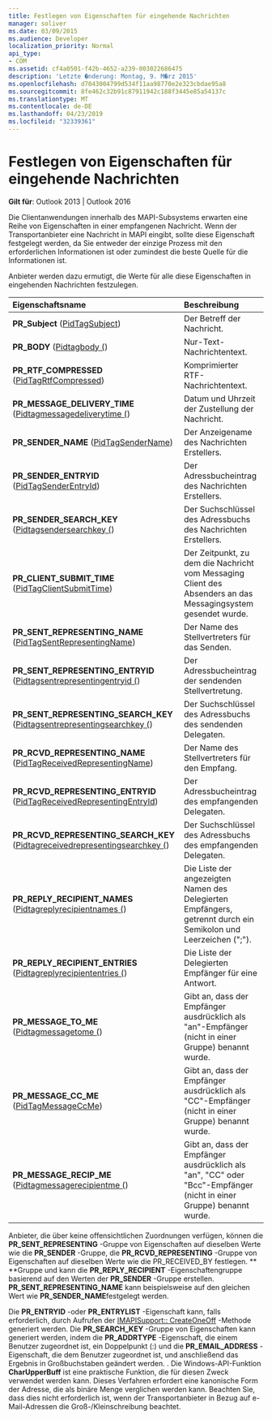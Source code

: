 ```yaml
---
title: Festlegen von Eigenschaften für eingehende Nachrichten
manager: soliver
ms.date: 03/09/2015
ms.audience: Developer
localization_priority: Normal
api_type:
- COM
ms.assetid: cf4a0501-f42b-4652-a239-003022686475
description: 'Letzte �nderung: Montag, 9. M�rz 2015'
ms.openlocfilehash: d7043004799d534f11aa98770e2e323cbdae95a8
ms.sourcegitcommit: 8fe462c32b91c87911942c188f3445e85a54137c
ms.translationtype: MT
ms.contentlocale: de-DE
ms.lasthandoff: 04/23/2019
ms.locfileid: "32339361"
---
```

# <a name="setting-properties-on-incoming-messages"></a>Festlegen von Eigenschaften für eingehende Nachrichten

  
  
**Gilt für**: Outlook 2013 | Outlook 2016 
  
Die Clientanwendungen innerhalb des MAPI-Subsystems erwarten eine Reihe von Eigenschaften in einer empfangenen Nachricht. Wenn der Transportanbieter eine Nachricht in MAPI eingibt, sollte diese Eigenschaft festgelegt werden, da Sie entweder der einzige Prozess mit den erforderlichen Informationen ist oder zumindest die beste Quelle für die Informationen ist.
  
Anbieter werden dazu ermutigt, die Werte für alle diese Eigenschaften in eingehenden Nachrichten festzulegen.
  
|**Eigenschaftsname**|**Beschreibung**|
|:-----|:-----|
|**PR_Subject** ([PidTagSubject](pidtagsubject-canonical-property.md))  <br/> |Der Betreff der Nachricht.  <br/> |
|**PR_BODY** ([Pidtagbody (](pidtagbody-canonical-property.md))  <br/> |Nur-Text-Nachrichtentext.  <br/> |
|**PR_RTF_COMPRESSED** ([PidTagRtfCompressed](pidtagrtfcompressed-canonical-property.md))  <br/> |Komprimierter RTF-Nachrichtentext.  <br/> |
|**PR_MESSAGE_DELIVERY_TIME** ([Pidtagmessagedeliverytime (](pidtagmessagedeliverytime-canonical-property.md))  <br/> |Datum und Uhrzeit der Zustellung der Nachricht.  <br/> |
|**PR_SENDER_NAME** ([PidTagSenderName](pidtagsendername-canonical-property.md))  <br/> |Der Anzeigename des Nachrichten Erstellers.  <br/> |
|**PR_SENDER_ENTRYID** ([PidTagSenderEntryId](pidtagsenderentryid-canonical-property.md))  <br/> |Der Adressbucheintrag des Nachrichten Erstellers.  <br/> |
|**PR_SENDER_SEARCH_KEY** ([Pidtagsendersearchkey (](pidtagsendersearchkey-canonical-property.md))  <br/> |Der Suchschlüssel des Adressbuchs des Nachrichten Erstellers.  <br/> |
|**PR_CLIENT_SUBMIT_TIME** ([PidTagClientSubmitTime](pidtagclientsubmittime-canonical-property.md))  <br/> |Der Zeitpunkt, zu dem die Nachricht vom Messaging Client des Absenders an das Messagingsystem gesendet wurde.  <br/> |
|**PR_SENT_REPRESENTING_NAME** ([PidTagSentRepresentingName](pidtagsentrepresentingname-canonical-property.md))  <br/> |Der Name des Stellvertreters für das Senden.  <br/> |
|**PR_SENT_REPRESENTING_ENTRYID** ([Pidtagsentrepresentingentryid (](pidtagsentrepresentingentryid-canonical-property.md))  <br/> |Der Adressbucheintrag der sendenden Stellvertretung.  <br/> |
|**PR_SENT_REPRESENTING_SEARCH_KEY** ([Pidtagsentrepresentingsearchkey (](pidtagsentrepresentingsearchkey-canonical-property.md))  <br/> |Der Suchschlüssel des Adressbuchs des sendenden Delegaten.  <br/> |
|**PR_RCVD_REPRESENTING_NAME** ([PidTagReceivedRepresentingName](pidtagreceivedrepresentingname-canonical-property.md))  <br/> |Der Name des Stellvertreters für den Empfang.  <br/> |
|**PR_RCVD_REPRESENTING_ENTRYID** ([PidTagReceivedRepresentingEntryId](pidtagreceivedrepresentingentryid-canonical-property.md))  <br/> |Der Adressbucheintrag des empfangenden Delegaten.  <br/> |
|**PR_RCVD_REPRESENTING_SEARCH_KEY** ([Pidtagreceivedrepresentingsearchkey (](pidtagreceivedrepresentingsearchkey-canonical-property.md))  <br/> |Der Suchschlüssel des Adressbuchs des empfangenden Delegaten.  <br/> |
|**PR_REPLY_RECIPIENT_NAMES** ([Pidtagreplyrecipientnames (](pidtagreplyrecipientnames-canonical-property.md))  <br/> |Die Liste der angezeigten Namen des Delegierten Empfängers, getrennt durch ein Semikolon und Leerzeichen (";").  <br/> |
|**PR_REPLY_RECIPIENT_ENTRIES** ([Pidtagreplyrecipiententries (](pidtagreplyrecipiententries-canonical-property.md))  <br/> |Die Liste der Delegierten Empfänger für eine Antwort.  <br/> |
|**PR_MESSAGE_TO_ME** ([Pidtagmessagetome (](pidtagmessagetome-canonical-property.md))  <br/> |Gibt an, dass der Empfänger ausdrücklich als "an"-Empfänger (nicht in einer Gruppe) benannt wurde.  <br/> |
|**PR_MESSAGE_CC_ME** ([PidTagMessageCcMe](pidtagmessageccme-canonical-property.md))  <br/> |Gibt an, dass der Empfänger ausdrücklich als "CC"-Empfänger (nicht in einer Gruppe) benannt wurde.  <br/> |
|**PR_MESSAGE_RECIP_ME** ([Pidtagmessagerecipientme (](pidtagmessagerecipientme-canonical-property.md))  <br/> |Gibt an, dass der Empfänger ausdrücklich als "an", "CC" oder "Bcc"-Empfänger (nicht in einer Gruppe) benannt wurde.  <br/> |
   
Anbieter, die über keine offensichtlichen Zuordnungen verfügen, können die **PR_SENT_REPRESENTING** -Gruppe von Eigenschaften auf dieselben Werte wie die **PR_SENDER** -Gruppe, die **PR_RCVD_REPRESENTING** -Gruppe von Eigenschaften auf dieselben Werte wie die PR_RECEIVED_BY festlegen. ** **Gruppe und kann die **PR_REPLY_RECIPIENT** -Eigenschaftengruppe basierend auf den Werten der **PR_SENDER** -Gruppe erstellen. **PR_SENT_REPRESENTING_NAME** kann beispielsweise auf den gleichen Wert wie **PR_SENDER_NAME**festgelegt werden.
  
Die **PR_ENTRYID** -oder **PR_ENTRYLIST** -Eigenschaft kann, falls erforderlich, durch Aufrufen der [IMAPISupport:: CreateOneOff](imapisupport-createoneoff.md) -Methode generiert werden. Die **PR_SEARCH_KEY** -Gruppe von Eigenschaften kann generiert werden, indem die **PR_ADDRTYPE** -Eigenschaft, die einem Benutzer zugeordnet ist, ein Doppelpunkt (:) und die **PR_EMAIL_ADDRESS** -Eigenschaft, die dem Benutzer zugeordnet ist, und anschließend das Ergebnis in Großbuchstaben geändert werden. . Die Windows-API-Funktion **CharUpperBuff** ist eine praktische Funktion, die für diesen Zweck verwendet werden kann. Dieses Verfahren erfordert eine kanonische Form der Adresse, die als binäre Menge verglichen werden kann. Beachten Sie, dass dies nicht erforderlich ist, wenn der Transportanbieter in Bezug auf e-Mail-Adressen die Groß-/Kleinschreibung beachtet. 
  

